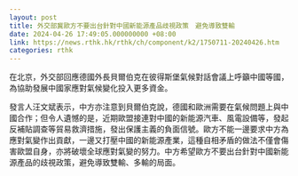 ```yaml
---
layout: post
title: 外交部冀歐方不要出台針對中國新能源產品歧視政策　避免導致雙輸
date: 2024-04-26 17:49:05.000000000 +08:00
link: https://news.rthk.hk/rthk/ch/component/k2/1750711-20240426.htm
categories: rthk
---
```


在北京，外交部回應德國外長貝爾伯克在彼得斯堡氣候對話會議上呼籲中國等國，為協助發展中國家應對氣候變化投入更多資金。

發言人汪文斌表示，中方亦注意到貝爾伯克說，德國和歐洲需要在氣候問題上與中國合作；但令人遺憾的是，近期歐盟接連對中國的新能源汽車、風電設備等，發起反補貼調查等貿易救濟措施，發出保護主義的負面信號。歐方不能一邊要求中方為應對氣變作出貢獻，一邊又打壓中國的新能源產業，這種自相矛盾的做法不僅會傷害歐盟自身，亦將破壞全球應對氣變的努力。中方希望歐方不要出台針對中國新能源產品的歧視政策，避免導致雙輸、多輸的局面。
